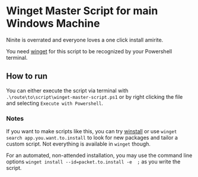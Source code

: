 # Winget Master Script for main Windows Machine
Ninite is overrated and everyone loves a one click install amirite.

You need [winget](https://docs.microsoft.com/es-es/windows/package-manager/winget/) for this script to be recognized by your Powershell terminal.

## How to run

You can either execute the script via terminal with `.\route\to\script\winget-master-script.ps1` or by right clicking the file and selecting `Execute with Powershell`.

### Notes
If you want to make scripts like this, you can try [winstall](https://winstall.app/) or use `winget search app.you.want.to.install` to look for new packages and tailor a custom script. Not everything is available in `winget` though.

For an automated, non-attended installation, you may use the command line options
`winget install --id=packet.to.install -e  ;`
as you write the script.
